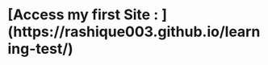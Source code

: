 <html>
  <head>
    <title>My first site</title>
  </head>
  <body>
    <h1>[Access my first Site : ](https://rashique003.github.io/learning-test/)</h1>
  </body>
</html>
